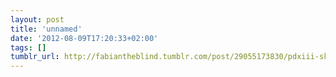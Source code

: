 ```yaml
---
layout: post
title: 'unnamed'
date: '2012-08-09T17:20:33+02:00'
tags: []
tumblr_url: http://fabiantheblind.tumblr.com/post/29055173830/pdxiii-sketchboard-by-anton-reinig-a-very-cool
---
```

 
